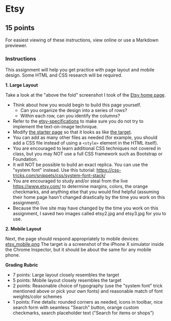 # Etsy

## 15 points

For easiest viewing of these instructions, view online or use a Markdown previewer.

### Instructions

This assignment will help you get practice with page layout and mobile design.  Some HTML and CSS research will be required.

**1. Large Layout**

Take a look at the "above the fold" screenshot I took of the [Etsy home page](etsy-target.png).

  * Think about how you would begin to build this page yourself.
    * Can you organize the design into a series of rows?
    * Within each row, can you identify the columns?
  * Refer to the [etsy-specifications](etsy-specifications.png) to make
    sure you do not try to implement the text-on-image technique.
  * Modify [the starter page](etsy.html) so that it looks as like [the target](etsy-target.png).
  * You can add as many other files as needed (for example, you should add a CSS file instead
    of using a `<style>` element in the HTML itself).
  * You are encouraged to learn additional CSS techniques not covered in class,
    but you may NOT use a full CSS framework such as Bootstrap or Foundation.
  * It will NOT be possible to build an exact replica.  You can use
    the "system font" instead.  Use this tutorial: https://css-tricks.com/snippets/css/system-font-stack/
  * You are encouraged to study and/or steal from  the live https://www.etsy.com/ to determine margins,
    colors, the orange checkmarks, and anything else that you would find helpful
    (assuming their home page hasn't changed drastically by the time
    you work on this assignment).
  * Because the live site may have changed by the time you work on this
    assignment, I saved two images called etsy2.jpg and etsy3.jpg
    for you to use.

**2. Mobile Layout**

Next, the page should respond appropriately to mobile devices: [etsy_mobile.png](etsy-mobile-target.png)
The target is a screenshot of the iPhone X simulator inside the Chrome Inspector, but
it should be about the same for any mobile phone.


**Grading Rubric**

* 7 points: Large layout closely resembles the target
* 5 points: Mobile layout closely resembles the target
* 2 points: Reasonable choice of typography (use the "system font" trick mentioned above
  or pick your own fonts) and reasonable match of font weights/color schemes
* 1 points: Fine details: rounded corners as needed, icons in toolbar,
            nice search form with seamless "Search" button,
            orange custom checkmarks, search placeholder text ("Search for items or shops")
